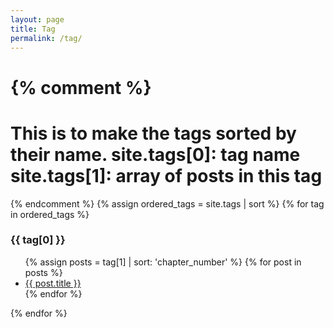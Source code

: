 ```yaml
---
layout: page
title: Tag
permalink: /tag/
---
```

{% comment %}
==============
This is to make the tags sorted by their name.
site.tags[0]: tag name
site.tags[1]: array of posts in this tag
==============
{% endcomment %}
{% assign ordered_tags = site.tags | sort %}
{% for tag in ordered_tags %}
  <h3>{{ tag[0] }}</h3>
  <ul>
    {% assign posts = tag[1] | sort: 'chapter_number' %}
    {% for post in posts %}
      <li>
        <a href="{{ post.url }}">{{ post.title }}</a>
      </li>
    {% endfor %}
  </ul>
{% endfor %}
